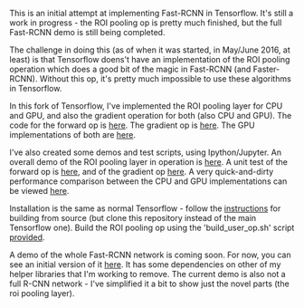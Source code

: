 This is an initial attempt at implementing Fast-RCNN in Tensorflow. It's still a work in progress - the ROI pooling op is pretty much finished, but the full Fast-RCNN demo is still being completed. 

The challenge in doing this (as of when it was started, in May/June 2016, at least) is that Tensorflow doens't have an implementation of the ROI pooling operation which does a good bit of the magic in Fast-RCNN (and Faster-RCNN). Without this op, it's pretty much impossible to use these algorithms in Tensorflow.

In this fork of Tensorflow, I've implemented the ROI pooling layer for CPU and GPU, and also the gradient operation for both (also CPU and GPU). The code for the forward op is [here](https://github.com/zplizzi/tensorflow-fast-rcnn/blob/master/tensorflow/core/user_ops/roi_pooling_op.cc). The gradient op is [here](https://github.com/zplizzi/tensorflow-fast-rcnn/blob/master/tensorflow/core/user_ops/roi_pooling_op_grad.cc). The GPU implementations of both are [here](https://github.com/zplizzi/tensorflow-fast-rcnn/blob/master/tensorflow/core/user_ops/roi_pooling_op.cu.cc).

I've also created some demos and test scripts, using Ipython/Jupyter. An overall demo of the ROI pooling layer in operation is [here](https://github.com/zplizzi/tensorflow-fast-rcnn/blob/master/tensorflow/examples/roi_pooling/demo.ipynb). A unit test of the forward op is [here](https://github.com/zplizzi/tensorflow-fast-rcnn/blob/master/tensorflow/examples/roi_pooling/roi_pooling_test.ipynb), and of the gradient op [here](https://github.com/zplizzi/tensorflow-fast-rcnn/blob/master/tensorflow/examples/roi_pooling/gradient_test.ipynb). A very quick-and-dirty performance comparison between the CPU and GPU implementations can be viewed [here](https://github.com/zplizzi/tensorflow-fast-rcnn/blob/master/tensorflow/examples/roi_pooling/performance_test.ipynb). 

Installation is the same as normal Tensorflow - follow the [instructions](https://www.tensorflow.org/versions/r0.10/get_started/os_setup.html#installing-from-sources) for building from source (but clone this repository instead of the main Tensorflow one). Build the ROI pooling op using the 'build_user_op.sh' script [provided](https://github.com/zplizzi/tensorflow-fast-rcnn/blob/master/build_user_op.sh). 

A demo of the whole Fast-RCNN network is coming soon. For now, you can see an initial version of it [here](https://github.com/zplizzi/cs80/blob/master/fast_rcnn_tensorflow-vgg-med-train.ipynb). It has some dependencies on other of my helper libraries that I'm working to remove. The current demo is also not a full R-CNN network - I've simplified it a bit to show just the novel parts (the roi pooling layer). 
